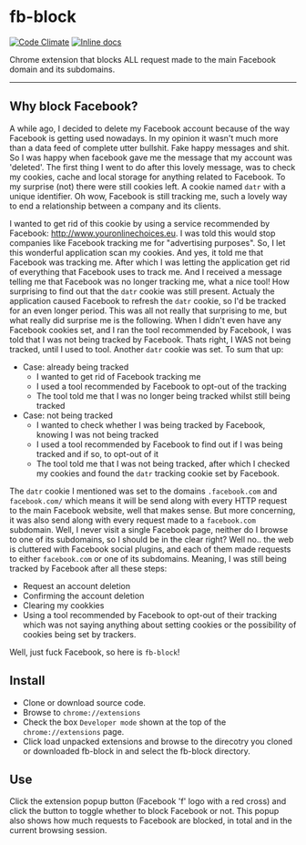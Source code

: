 # fb-block

[![Code Climate](https://codeclimate.com/github/opensoars/fb-block/badges/gpa.svg)](https://codeclimate.com/github/opensoars/fb-block)
[![Inline docs](http://inch-ci.org/github/opensoars/fb-block.svg?branch=master)](http://inch-ci.org/github/opensoars/fb-block)

Chrome extension that blocks ALL request made to the main Facebook domain and its subdomains.


---


## Why block Facebook?

A while ago, I decided to delete my Facebook account because of the way Facebook is getting used nowadays. In my opinion it wasn't much more than a data feed of complete utter bullshit. Fake happy messages and shit. So I was happy when facebook gave me the message that my account was 'deleted'. The first thing I went to do after this lovely message, was to check my cookies, cache and local storage for anything related to Facebook. To my surprise (not) there were still cookies left. A cookie named `datr` with a unique identifier. Oh wow, Facebook is still tracking me, such a lovely way to end a relationship between a company and its clients.

I wanted to get rid of this cookie by using a service recommended by Facebook: http://www.youronlinechoices.eu. I was told this would stop companies like Facebook tracking me for "advertising purposes". So, I let this wonderful application scan my cookies. And yes, it told me that Facebook was tracking me. After which I was letting the application get rid of everything that Facebook uses to track me. And I received a message telling me that Facebook was no longer tracking me, what a nice tool! How surprising to find out that the `datr` cookie was still present. Actualy the application caused Facebook to refresh the `datr` cookie, so I'd be tracked for an even longer period. This was all not really that surprising to me, but what really did surprise me is the following. When I didn't even have any Facebook cookies set, and I ran the tool recommended by Facebook, I was told that I was not being tracked by Facebook. Thats right, I WAS not being tracked, until I used to tool. Another `datr` cookie was set. To sum that up: 

* Case: already being tracked
    - I wanted to get rid of Facebook tracking me
    - I used a tool recommended by Facebook to opt-out of the tracking
    - The tool told me that I was no longer being tracked whilst still being tracked
* Case: not being tracked
    - I wanted to check whether I was being tracked by Facebook, knowing I was not being tracked
    - I used a tool recommended by Facebook to find out if I was being tracked and if so, to opt-out of it
    - The tool told me that I was not being tracked, after which I checked my cookies and found the `datr` tracking cookie set by Facebook.

The `datr` cookie I mentioned was set to the domains `.facebook.com` and `facebook.com/` which means it will be send along with every HTTP request to the main Facebook website, well that makes sense. But more concerning, it was also send along with every request made to a `facebook.com` subdomain. Well, I never visit a single Facebook page, neither do I browse to one of its subdomains, so I should be in the clear right? Well no.. the web is cluttered with Facebook social plugins, and each of them  made requests to either `facebook.com` or one of its subdomains. Meaning, I was still being tracked by Facebook after all these steps:

* Request an account deletion
* Confirming the account deletion
* Clearing my cookkies
* Using a tool recommended by Facebook to opt-out of their tracking which was not saying anything about setting cookies or the possibility of cookies being set by trackers.

Well, just fuck Facebook, so here is `fb-block`!


## Install

* Clone or download source code.
* Browse to `chrome://extensions`
* Check the box `Developer mode` shown at the top of the `chrome://extensions` page.
* Click load unpacked extensions and browse to the direcotry you cloned or downloaded fb-block in and select the fb-block directory.


## Use

Click the extension popup button (Facebook 'f' logo with a red cross) and click the button to toggle whether to block Facebook or not. This popup also shows how much requests to Facebook are blocked, in total and in the current browsing session.